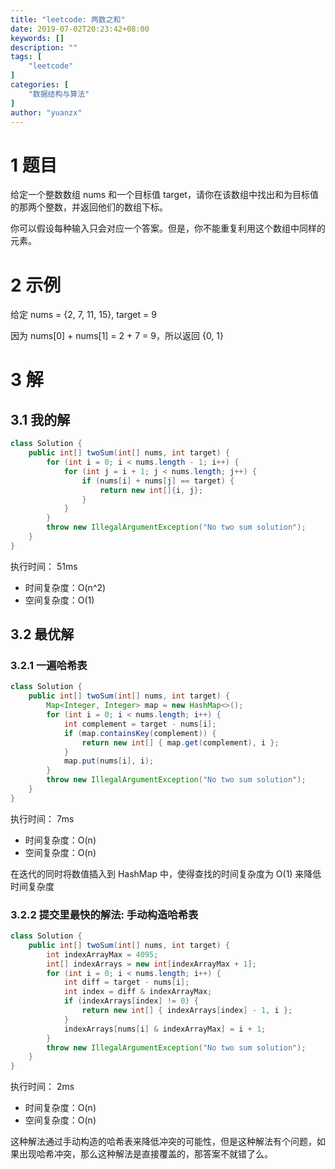 ```yaml
---
title: "leetcode: 两数之和"
date: 2019-07-02T20:23:42+08:00
keywords: []
description: ""
tags: [
    "leetcode"
]
categories: [
    "数据结构与算法"
]
author: "yuanzx"
---
```


# 1 题目

给定一个整数数组 nums 和一个目标值 target，请你在该数组中找出和为目标值的那两个整数，并返回他们的数组下标。

你可以假设每种输入只会对应一个答案。但是，你不能重复利用这个数组中同样的元素。

# 2 示例

给定 nums = {2, 7, 11, 15}, target = 9

因为 nums[0] + nums[1] = 2 + 7 = 9，所以返回 {0, 1}

# 3 解

## 3.1 我的解

```java
class Solution {
    public int[] twoSum(int[] nums, int target) {
        for (int i = 0; i < nums.length - 1; i++) {
            for (int j = i + 1; j < nums.length; j++) {
                if (nums[i] + nums[j] == target) {
                    return new int[]{i, j};
                }
            }
        }
        throw new IllegalArgumentException("No two sum solution");
    }
}
```

执行时间： 51ms

- 时间复杂度：O(n^2)
- 空间复杂度：O(1)

## 3.2 最优解

### 3.2.1 一遍哈希表

```java
class Solution {
    public int[] twoSum(int[] nums, int target) {
        Map<Integer, Integer> map = new HashMap<>();
        for (int i = 0; i < nums.length; i++) {
            int complement = target - nums[i];
            if (map.containsKey(complement)) {
                return new int[] { map.get(complement), i };
            }
            map.put(nums[i], i);
        }
        throw new IllegalArgumentException("No two sum solution");
    }
}
```

执行时间： 7ms

- 时间复杂度：O(n)
- 空间复杂度：O(n)

在迭代的同时将数值插入到 HashMap 中，使得查找的时间复杂度为 O(1) 来降低时间复杂度

### 3.2.2 提交里最快的解法: 手动构造哈希表

```java
class Solution {
    public int[] twoSum(int[] nums, int target) { 
        int indexArrayMax = 4095;
        int[] indexArrays = new int[indexArrayMax + 1];
        for (int i = 0; i < nums.length; i++) {
            int diff = target - nums[i];
            int index = diff & indexArrayMax;
            if (indexArrays[index] != 0) {
                return new int[] { indexArrays[index] - 1, i };
            }
            indexArrays[nums[i] & indexArrayMax] = i + 1;
        }
        throw new IllegalArgumentException("No two sum solution");
    }
}
```

执行时间： 2ms

- 时间复杂度：O(n)
- 空间复杂度：O(n)

这种解法通过手动构造的哈希表来降低冲突的可能性，但是这种解法有个问题，如果出现哈希冲突，那么这种解法是直接覆盖的，那答案不就错了么。